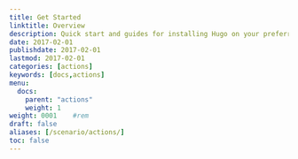 ```yaml
---
title: Get Started
linktitle: Overview
description: Quick start and guides for installing Hugo on your preferred operating system.
date: 2017-02-01
publishdate: 2017-02-01
lastmod: 2017-02-01
categories: [actions]
keywords: [docs,actions]
menu:
  docs:
    parent: "actions"
    weight: 1
weight: 0001	#rem
draft: false
aliases: [/scenario/actions/]
toc: false
---
```

